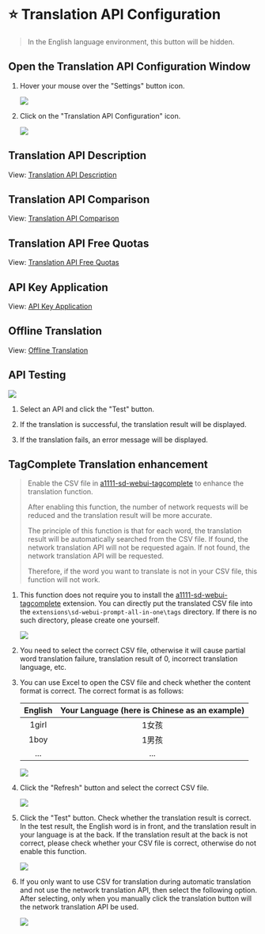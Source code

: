 # :star: Translation API Configuration

> In the English language environment, this button will be hidden.

## Open the Translation API Configuration Window

1. Hover your mouse over the "Settings" button icon.

    ![](./assets/images/TranslationApiConfiguration/api_btn.png)

2. Click on the "Translation API Configuration" icon.

    ![](./assets/images/TranslationApiConfiguration/api.png)

## Translation API Description

View: [Translation API Description](/TranslationAPIDescription.md)

## Translation API Comparison

View: [Translation API Comparison](/TranslationAPIDescription.md#translation-api-comparison)

## Translation API Free Quotas

View: [Translation API Free Quotas](/TranslationAPIDescription.md#all-translation-apis)

## API Key Application

View: [API Key Application](/TranslationAPIDescription.md#all-translation-apis)

## Offline Translation

View: [Offline Translation](/OfflineTranslation.md)

## API Testing

![](./assets/images/TranslationApiConfiguration/test.png)

1. Select an API and click the "Test" button.

2. If the translation is successful, the translation result will be displayed.

3. If the translation fails, an error message will be displayed.

## TagComplete Translation enhancement

> Enable the CSV file in [a1111-sd-webui-tagcomplete](https://github.com/DominikDoom/a1111-sd-webui-tagcomplete) to enhance the translation function.
>
> After enabling this function, the number of network requests will be reduced and the translation result will be more accurate.
>
> The principle of this function is that for each word, the translation result will be automatically searched from the CSV file. If found, the network translation API will not be requested again. If not found, the network translation API will be requested.
>
> Therefore, if the word you want to translate is not in your CSV file, this function will not work.

1. This function does not require you to install the [a1111-sd-webui-tagcomplete](https://github.com/DominikDoom/a1111-sd-webui-tagcomplete) extension. You can directly put the translated CSV file into the `extensions\sd-webui-prompt-all-in-one\tags` directory. If there is no such directory, please create one yourself.

    ![](./assets/images/TranslationApiConfiguration/tags_dir.png)

2. You need to select the correct CSV file, otherwise it will cause partial word translation failure, translation result of 0, incorrect translation language, etc.

3. You can use Excel to open the CSV file and check whether the content format is correct. The correct format is as follows:

    | English | Your Language (here is Chinese as an example) |
    | :---: | :---: |
    | 1girl | 1女孩 |
    | 1boy | 1男孩 |
    | ... | ... |

    ![](./assets/images/TranslationApiConfiguration/csv.png)

4. Click the "Refresh" button and select the correct CSV file.

    ![](./assets/images/TranslationApiConfiguration/select_csv.png)

5. Click the "Test" button. Check whether the translation result is correct. In the test result, the English word is in front, and the translation result in your language is at the back. If the translation result at the back is not correct, please check whether your CSV file is correct, otherwise do not enable this function.

    ![](./assets/images/TranslationApiConfiguration/csv_test.png)

6. If you only want to use CSV for translation during automatic translation and not use the network translation API, then select the following option. After selecting, only when you manually click the translation button will the network translation API be used.

    ![](./assets/images/TranslationApiConfiguration/csv_only.png)